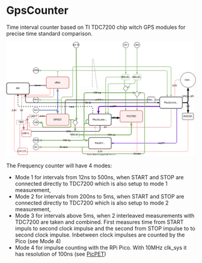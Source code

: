 # GpsCounter

Time interval counter based on TI TDC7200 chip witch GPS modules for precise time standard comparison.

![Image of GpsCounter-components](/GpsCounter-components.svg)

The Frequency counter will have 4 modes:
- Mode 1 for intervals from 12ns to 500ns, when START and STOP are connected directly to TDC7200 which is also setup to mode 1 measurement,
- Mode 2 for intervals from 200ns to 5ms, when START and STOP are connected directly to TDC7200 which is also setup to mode 2 measurement,
- Mode 3 for intervals above 5ms, when 2 interleaved measurements with TDC7200 are taken and combined. First measures time from START impuls to second clock impulse and the second from STOP impulse to to second clock impulse. Inbetween clock impulses are counted by the Pico (see Mode 4)
- Mode 4 for impulse counting with the RPi Pico. With 10MHz clk_sys it has resolution of 100ns (see [PicPET](http://leapsecond.com/pic/picpet2.htm))


